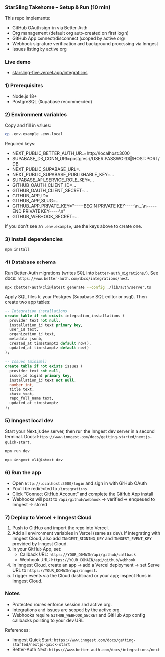 ### StarSling Takehome – Setup & Run (10 min)

This repo implements:

- GitHub OAuth sign-in via Better-Auth
- Org management (default org auto-created on first login)
- GitHub App connect/disconnect (scoped by active org)
- Webhook signature verification and background processing via Inngest
- Issues listing by active org

### Live demo

- [starsling-five.vercel.app/integrations](https://starsling-five.vercel.app/integrations)

### 1) Prerequisites

- Node.js 18+
- PostgreSQL (Supabase recommended)

### 2) Environment variables

Copy and fill in values:

```bash
cp .env.example .env.local
```

Required keys:

- NEXT_PUBLIC_BETTER_AUTH_URL=http://localhost:3000
- SUPABASE_DB_CONN_URI=postgres://USER:PASSWORD@HOST:PORT/DB
- NEXT_PUBLIC_SUPABASE_URL=...
- NEXT_PUBLIC_SUPABASE_PUBLISHABLE_KEY=...
- SUPABASE_API_SERVICE_ROLE_KEY=...
- GITHUB_OAUTH_CLIENT_ID=...
- GITHUB_OAUTH_CLIENT_SECRET=...
- GITHUB_APP_ID=...
- GITHUB_APP_SLUG=...
- GITHUB_APP_PRIVATE_KEY="-----BEGIN PRIVATE KEY-----\n...\n-----END PRIVATE KEY-----\n"
- GITHUB_WEBHOOK_SECRET=...

If you don't see an `.env.example`, use the keys above to create one.

### 3) Install dependencies

```bash
npm install
```

### 4) Database schema

Run Better-Auth migrations (writes SQL into `better-auth_migrations/`). See docs: `https://www.better-auth.com/docs/integrations/next`.

```bash
npx @better-auth/cli@latest generate --config ./lib/auth/server.ts
```

Apply SQL files to your Postgres (Supabase SQL editor or psql). Then create two app tables:

```sql
-- Integration installations
create table if not exists integration_installations (
  provider text not null,
  installation_id text primary key,
  user_id text,
  organization_id text,
  metadata jsonb,
  created_at timestamptz default now(),
  updated_at timestamptz default now()
);

-- Issues (minimal)
create table if not exists issues (
  provider text not null,
  issue_id bigint primary key,
  installation_id text not null,
  number int,
  title text,
  state text,
  repo_full_name text,
  updated_at timestamptz
);
```

### 5) Inngest local dev

Start your Next.js dev server, then run the Inngest dev server in a second terminal. Docs: `https://www.inngest.com/docs/getting-started/nextjs-quick-start`.

```bash
npm run dev

npx inngest-cli@latest dev
```

### 6) Run the app

- Open `http://localhost:3000/login` and sign in with GitHub OAuth
- You’ll be redirected to `/integrations`
- Click “Connect GitHub Account” and complete the GitHub App install
- Webhooks will post to `/api/github/webhook` → verified → enqueued to Inngest → stored

### 7) Deploy to Vercel + Inngest Cloud

1. Push to GitHub and import the repo into Vercel.
2. Add all environment variables in Vercel (same as dev). If integrating with Inngest Cloud, also add `INNGEST_SIGNING_KEY` and `INNGEST_EVENT_KEY` provided by Inngest Cloud.
3. In your GitHub App, set:
   - Callback URL: `https://YOUR_DOMAIN/api/github/callback`
   - Webhook URL: `https://YOUR_DOMAIN/api/github/webhook`
4. In Inngest Cloud, create an app → add a Vercel deployment → set Serve URL to `https://YOUR_DOMAIN/api/inngest`.
5. Trigger events via the Cloud dashboard or your app; inspect Runs in Inngest Cloud.

### Notes

- Protected routes enforce session and active org.
- Integrations and issues are scoped by the active org.
- Webhooks require `GITHUB_WEBHOOK_SECRET` and GitHub App config callbacks pointing to your dev URL.

References:

- Inngest Quick Start: `https://www.inngest.com/docs/getting-started/nextjs-quick-start`
- Better-Auth Next: `https://www.better-auth.com/docs/integrations/next`
